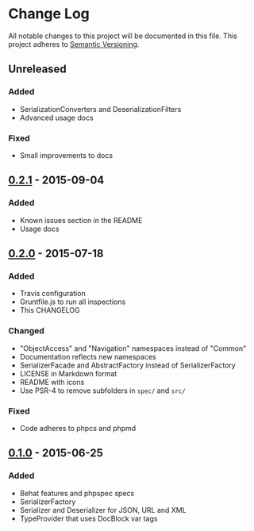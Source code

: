 # Change Log
All notable changes to this project will be documented in this file.
This project adheres to [Semantic Versioning](http://semver.org/).

## Unreleased
### Added
- SerializationConverters and DeserializationFilters
- Advanced usage docs

### Fixed
- Small improvements to docs

## [0.2.1] - 2015-09-04
### Added
- Known issues section in the README
- Usage docs

## [0.2.0] - 2015-07-18
### Added
- Travis configuration
- Gruntfile.js to run all inspections
- This CHANGELOG

### Changed
- "ObjectAccess" and "Navigation" namespaces instead of "Common"
- Documentation reflects new namespaces
- SerializerFacade and AbstractFactory instead of SerializerFactory
- LICENSE in Markdown format
- README with icons
- Use PSR-4 to remove subfolders in `spec/` and `src/`

### Fixed
- Code adheres to phpcs and phpmd

## [0.1.0] - 2015-06-25
### Added
- Behat features and phpspec specs
- SerializerFactory
- Serializer and Deserializer for JSON, URL and XML
- TypeProvider that uses DocBlock var tags

[0.2.1]: https://github.com/scato/serializer/compare/v0.2.0...v0.2.1
[0.2.0]: https://github.com/scato/serializer/compare/v0.1.0...v0.2.0
[0.1.0]: https://github.com/scato/serializer/tree/v0.1.0
